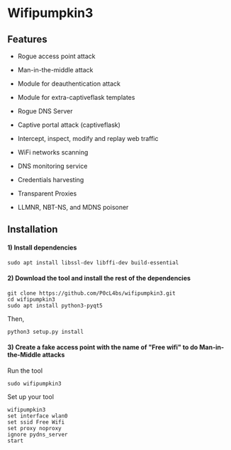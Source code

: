 # Wifipumpkin3

## Features

- Rogue access point attack

- Man-in-the-middle attack

- Module for deauthentication attack

- Module for extra-captiveflask templates

- Rogue DNS Server

- Captive portal attack (captiveflask)

- Intercept, inspect, modify and replay web traffic

- WiFi networks scanning

- DNS monitoring service

- Credentials harvesting

- Transparent Proxies

- LLMNR, NBT-NS, and MDNS poisoner

## Installation

#### 1) Install dependencies

    sudo apt install libssl-dev libffi-dev build-essential

#### 2) Download the tool and install the rest of the dependencies

    git clone https://github.com/P0cL4bs/wifipumpkin3.git
    cd wifipumpkin3
    sudo apt install python3-pyqt5

Then,

    python3 setup.py install

#### 3) Create a fake access point with the name of "Free wifi" to do Man-in-the-Middle attacks

Run the tool

    sudo wifipumpkin3

Set up your tool

    wifipumpkin3
    set interface wlan0
    set ssid Free Wifi
    set proxy noproxy
    ignore pydns_server
    start


